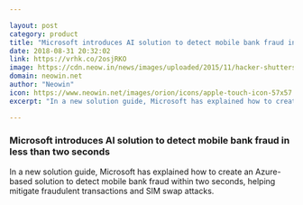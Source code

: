 ```yaml
---

layout: post
category: product
title: "Microsoft introduces AI solution to detect mobile bank fraud in less than two seconds"
date: 2018-08-31 20:32:02
link: https://vrhk.co/2osjRKO
image: https://cdn.neow.in/news/images/uploaded/2015/11/hacker-shutterstock-294978146_story.jpg
domain: neowin.net
author: "Neowin"
icon: https://www.neowin.net/images/orion/icons/apple-touch-icon-57x57.png
excerpt: "In a new solution guide, Microsoft has explained how to create an Azure-based solution to detect mobile bank fraud within two seconds, helping mitigate fraudulent transactions and SIM swap attacks."

---
```


### Microsoft introduces AI solution to detect mobile bank fraud in less than two seconds

In a new solution guide, Microsoft has explained how to create an Azure-based solution to detect mobile bank fraud within two seconds, helping mitigate fraudulent transactions and SIM swap attacks.